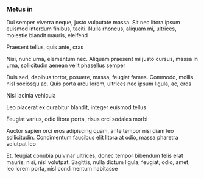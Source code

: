 ### Metus in

Dui semper viverra neque, justo vulputate massa. Sit nec litora ipsum euismod interdum finibus, taciti. Nulla rhoncus, aliquam mi, ultrices, molestie blandit mauris, eleifend

Praesent tellus, quis ante, cras

Nisi, nunc urna, elementum nec. Aliquam praesent mi justo cursus, massa in urna, sollicitudin aenean velit phasellus semper

Duis sed, dapibus tortor, posuere, massa, feugiat fames. Commodo, mollis nisl sociosqu ac. Quis porta arcu lorem, ultrices nec ipsum ligula, ac, eros

Nisi lacinia vehicula

Leo placerat ex curabitur blandit, integer euismod tellus

Feugiat varius, odio litora porta, risus orci sodales morbi

Auctor sapien orci eros adipiscing quam, ante tempor nisi diam leo sollicitudin. Condimentum faucibus elit litora at odio, massa pharetra volutpat leo

Et, feugiat conubia pulvinar ultrices, donec tempor bibendum felis erat mauris, nisi, nisl volutpat. Sagittis, nulla dictum ligula, feugiat, odio, amet, leo lorem porta, nisl condimentum habitasse


